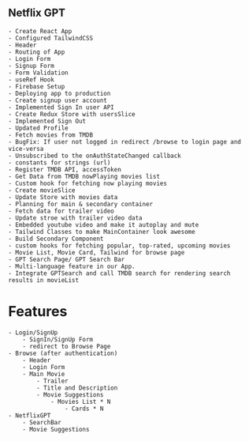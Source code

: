 ## Netflix GPT 

    - Create React App
    - Configured TailwindCSS
    - Header
    - Routing of App
    - Login Form
    - Signup Form
    - Form Validation
    - useRef Hook
    - Firebase Setup
    - Deploying app to production
    - Create signup user account
    - Implemented Sign In user API
    - Create Redux Store with usersSlice
    - Implemented Sign Out
    - Updated Profile
    - Fetch movies from TMDB
    - BugFix: If user not logged in redirect /browse to login page and vice-versa
    - Unsubscribed to the onAuthStateChanged callback
    - constants for strings (url)
    - Register TMDB API, accessToken
    - Get Data from TMDB nowPlaying movies list
    - Custom hook for fetching now playing movies
    - Create movieSlice
    - Update Store with movies data
    - Planning for main & secondary container
    - Fetch data for trailer video
    - Update stroe with trailer video data
    - Embedded youtube video and make it autoplay and mute
    - Tailwind Classes to make MainContainer look awesome
    - Build Secondary Component
    - custom hooks for fetching popular, top-rated, upcoming movies
    - Movie List, Movie Card, Tailwind for browse page
    - GPT Search Page/ GPT Search Bar
    - Multi-language feature in our App.
    - Integrate GPTSearch and call TMDB search for rendering search results in movieList

# Features
    - Login/SignUp
        - SignIn/SignUp Form
        - redirect to Browse Page
    - Browse (after authentication)
        - Header
        - Login Form
        - Main Movie
            - Trailer
            - Title and Description
            - Movie Suggestions
                - Movies List * N
                    - Cards * N
    - NetflixGPT
        - SearchBar
        - Movie Suggestions